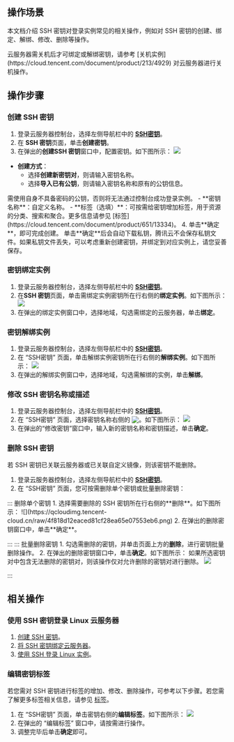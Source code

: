 ## 操作场景
本文档介绍 SSH 密钥对登录实例常见的相关操作，例如对 SSH 密钥的创建、绑定、解绑、修改、删除等操作。


<dx-alert infotype="notice" title="">
云服务器需关机后才可绑定或解绑密钥，请参考 [关机实例](https://cloud.tencent.com/document/product/213/4929) 对云服务器进行关机操作。
</dx-alert>



## 操作步骤

### 创建 SSH 密钥[](id:creatSSH)
1. 登录云服务器控制台，选择左侧导航栏中的 **[SSH密钥](https://console.cloud.tencent.com/cvm/sshkey)**。
2. 在 **SSH 密钥**页面，单击**创建密钥**。
3. 在弹出的**创建SSH 密钥**窗口中，配置密钥。如下图所示：
![](https://qcloudimg.tencent-cloud.cn/raw/9df80136b7aefd2f079367105bb0166d.png)
 - **创建方式**：
    - 选择**创建新密钥对**，则请输入密钥名称。
    - 选择**导入已有公钥**，则请输入密钥名称和原有的公钥信息。
<dx-alert infotype="notice" title="">
需使用自身不具备密码的公钥，否则将无法通过控制台成功登录实例。
</dx-alert>
 - **密钥名称**：自定义名称。
 - **标签（选填）**：可按需给密钥增加标签，用于资源的分类、搜索和聚合。更多信息请参见 [标签](https://cloud.tencent.com/document/product/651/13334)。
4. 单击**确定**，即可完成创建。
<dx-alert infotype="notice" title="">
单击**确定**后会自动下载私钥，腾讯云不会保存私钥文件。如果私钥文件丢失，可以考虑重新创建密钥，并绑定到对应实例上，请您妥善保存。
</dx-alert>




### 密钥绑定实例[](id:bindingSSH)
1. 登录云服务器控制台，选择左侧导航栏中的 **[SSH密钥](https://console.cloud.tencent.com/cvm/sshkey)**。
2. 在**SSH 密钥**页面，单击需绑定实例密钥所在行右侧的**绑定实例**。如下图所示：
![](https://qcloudimg.tencent-cloud.cn/raw/d522b51edb289350e56085023d1c928b.png)
3. 在弹出的绑定实例窗口中，选择地域，勾选需绑定的云服务器，单击**绑定**。


### 密钥解绑实例
1. 登录云服务器控制台，选择左侧导航栏中的 **[SSH密钥](https://console.cloud.tencent.com/cvm/sshkey)**。
2. 在 “SSH密钥” 页面，单击解绑实例密钥所在行右侧的**解绑实例**。如下图所示：
![](https://qcloudimg.tencent-cloud.cn/raw/e04b1f72a9c210062ecca0926855311b.png)
3. 在弹出的解绑实例窗口中，选择地域，勾选需解绑的实例，单击**解绑**。


### 修改 SSH 密钥名称或描述
1. 登录云服务器控制台，选择左侧导航栏中的 **[SSH密钥](https://console.cloud.tencent.com/cvm/sshkey)**。
2. 在 “SSH密钥” 页面，选择密钥名称右侧的 <img  style="margin:-3px 0px" src="https://main.qcloudimg.com/raw/9db81482f9242417d94a04f314b42b19.png"/>。如下图所示：
![](https://qcloudimg.tencent-cloud.cn/raw/4fb25cd3978cd8c66c31959aad676dd9.png)
3. 在弹出的“修改密钥”窗口中，输入新的密钥名称和密钥描述，单击**确定**。


### 删除 SSH 密钥

<dx-alert infotype="notice" title="">
若 SSH 密钥已关联云服务器或已关联自定义镜像，则该密钥不能删除。
</dx-alert>


1. 登录云服务器控制台，选择左侧导航栏中的 **[SSH密钥](https://console.cloud.tencent.com/cvm/sshkey)**。
2. 在 “SSH密钥” 页面，您可按需删除单个密钥或批量删除密钥：
<dx-tabs>
::: 删除单个密钥
    1. 选择需要删除的 SSH 密钥所在行右侧的**删除**。如下图所示：
![](https://qcloudimg.tencent-cloud.cn/raw/4f818d12eaced81cf28ea65e07553eb6.png)
    2. 在弹出的删除密钥窗口中，单击**确定**。
    
:::
::: 批量删除密钥
    1. 勾选需删除的密钥，并单击页面上方的**删除**，进行密钥批量删除操作。
    2. 在弹出的删除密钥窗口中，单击**确定**。如下图所示：
    如果所选密钥对中包含无法删除的密钥对，则该操作仅对允许删除的密钥对进行删除。
![](https://qcloudimg.tencent-cloud.cn/raw/c7ffc2842ce04426869cd4ad89e613ef.png)
		
:::
</dx-tabs>



## 相关操作


### 使用 SSH 密钥登录 Linux 云服务器

1. [创建 SSH 密钥](#creatSSH)。
2. [将 SSH 密钥绑定云服务器](#bindingSSH)。
3. [使用 SSH 登录 Linux 实例](https://cloud.tencent.com/document/product/213/35700)。


### 编辑密钥标签

若您需对 SSH 密钥进行标签的增加、修改、删除操作，可参考以下步骤。若您需了解更多标签相关信息，请参见 [标签](https://cloud.tencent.com/document/product/651/13334)。 

1. 在 “SSH密钥” 页面，单击密钥右侧的**编辑标签**。如下图所示：
![](https://qcloudimg.tencent-cloud.cn/raw/cada9cc1f72d11e8c5c637a309d99fa9.png)
2. 在弹出的 “编辑标签” 窗口中，请按需进行操作。
3. 调整完毕后单击**确定**即可。

